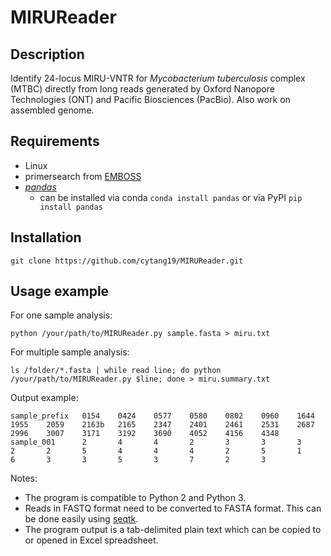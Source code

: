 # MIRUReader

## Description

Identify 24-locus MIRU-VNTR for *Mycobacterium tuberculosis* complex (MTBC) directly from long reads generated by Oxford Nanopore Technologies (ONT) and Pacific Biosciences (PacBio). Also work on assembled genome.

## Requirements

* Linux
* primersearch from [EMBOSS](http://emboss.sourceforge.net/download/)
* [*pandas*](https://pandas.pydata.org/) 
   * can be installed via conda `conda install pandas` or via PyPI `pip install pandas`

## Installation

`git clone https://github.com/cytang19/MIRUReader.git`

## Usage example

For one sample analysis:
```
python /your/path/to/MIRUReader.py sample.fasta > miru.txt
```

For multiple sample analysis:
```
ls /folder/*.fasta | while read line; do python /your/path/to/MIRUReader.py $line; done > miru.summary.txt
```

Output example:
```
sample_prefix   0154    0424    0577    0580    0802    0960    1644    1955    2059    2163b   2165    2347    2401    2461    2531    2687    2996    3007    3171    3192    3690    4052    4156    4348
sample_001      2       4       4       2       3       3       3       2       2       5       4       4       4       2       5       1       6       3       3       5       3       7       2       3
```

Notes:
* The program is compatible to Python 2 and Python 3.
* Reads in FASTQ format need to be converted to FASTA format. This can be done easily using [seqtk](https://github.com/lh3/seqtk).
* The program output is a tab-delimited plain text which can be copied to or opened in Excel spreadsheet.
